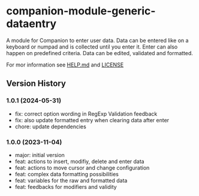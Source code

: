 # companion-module-generic-dataentry

A module for Companion to enter user data.
Data can be entered like on a keyboard or numpad and is collected until you enter it.
Enter can also happen on predefined criteria.
Data can be edited, validated and formatted.

For mor information see [HELP.md](./companion/HELP.md) and [LICENSE](./LICENSE)

## Version History

### 1.0.1 (2024-05-31)
- fix: correct option wording in RegExp Validation feedback
- fix: also update formatted entry when clearing data after enter
- chore: update dependencies

### 1.0.0 (2023-11-04)
- major: initial version
- feat: actions to insert, modifiy, delete and enter data
- feat: actions to move cursor and change configuration
- feat: complex data formatting possibilities
- feat: variables for the raw and formatted data
- feat: feedbacks for modifiers and validity
